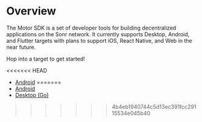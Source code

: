 # Overview

The Motor SDK is a set of developer tools for building decentralized applications on the Sonr network. It currently supports Desktop, Android, and Flutter targets with plans to support iOS, React Native, and Web in the near future.

Hop into a target to get started!

<<<<<<< HEAD
* [Android](https://docs.sonr.io/motor-sdk/android/overview.html)
=======
* [Android](./android/overview.md)
* [Desktop (Go)](./go/overview.md)
>>>>>>> 4b4eb1940744c5d13ec391fcc29115534e045b40
